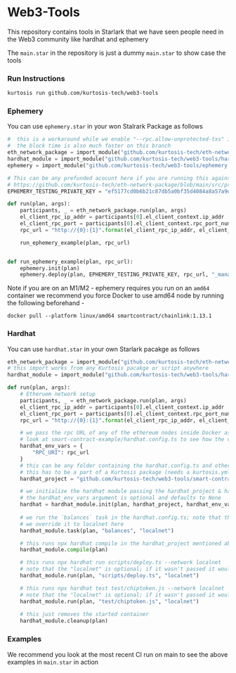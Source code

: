 # Web3-Tools

This repository contains tools in Starlark that we have seen people need in the Web3 community like hardhat and ephemery

The `main.star` in the repository is just a dummy `main.star` to show case the tools

### Run Instructions

```bash
kurtosis run github.com/kurtosis-tech/web3-tools
```

### Ephemery

You can use `ephemery.star` in your won Stalrark Package as follows

```py
#  this is a workaround while we enable "--rpc.allow-unprotected-txs" in geth
#  the block time is also much faster on this branch
eth_network_package = import_module("github.com/kurtosis-tech/eth-network-package/main.star@high-but-low")
hardhat_module = import_module("github.com/kurtosis-tech/web3-tools/hardhat.star")
ephemery = import_module("github.com/kurtosis-tech/web3-tools/ephemery.star")

# This can be any prefunded acocunt here if you are running this against the eth-network-package
# https://github.com/kurtosis-tech/eth-network-package/blob/main/src/prelaunch_data_generator/genesis_constants/genesis_constants.star#L13
EPHEMERY_TESTING_PRIVATE_KEY = "ef5177cd0b6b21c87db5a0bf35d4084a8a57a9d6a064f86d51ac85f2b873a4e2"

def run(plan, args):
    participants, _ = eth_network_package.run(plan, args)
    el_client_rpc_ip_addr = participants[0].el_client_context.ip_addr
    el_client_rpc_port = participants[0].el_client_context.rpc_port_num
    rpc_url = "http://{0}:{1}".format(el_client_rpc_ip_addr, el_client_rpc_port)

    run_ephemery_example(plan, rpc_url)


def run_ephemery_example(plan, rpc_url):
    ephemery.init(plan)
    ephemery.deploy(plan, EPHEMERY_TESTING_PRIVATE_KEY, rpc_url, "_manager")
```

Note if you are on an M1/M2 - ephemery requires you run on an `amd64` container we recommend you force Docker to use amd64 node by running the following beforehand -

```
docker pull --platform linux/amd64 smartcontract/chainlink:1.13.1
```

### Hardhat

You can use `hardhat.star` in  your own Starlark pacakge as follows

```py
eth_network_package = import_module("github.com/kurtosis-tech/eth-network-package/main.star")
# this import works from any Kurtosis pacakge or script anywhere
hardhat_module = import_module("github.com/kurtosis-tech/web3-tools/hardhat.star")

def run(plan, args):
    # Etheruem network setup
    participants, _ = eth_network_package.run(plan, args)
    el_client_rpc_ip_addr = participants[0].el_client_context.ip_addr
    el_client_rpc_port = participants[0].el_client_context.rpc_port_num
    rpc_url = "http://{0}:{1}".format(el_client_rpc_ip_addr, el_client_rpc_port)

    # we pass the rpc URL of any of the ethereum nodes inside Docker as environment variables
    # look at smart-contract-example/hardhat.config.ts to see how the variable is read and passed further
    hardhat_env_vars = {
        "RPC_URI": rpc_url
    }
    # this can be any folder containing the hardhat.config.ts and other hardhat files
    # this has to be a part of a Kurtosis package (needs a kurtosis.yml) at root
    hardhat_project = "github.com/kurtosis-tech/web3-tools/smart-contract-example"

    # we initialize the hardhat module passing the hardhat_project & hardhat_env_vars
    # the hardhat_env_vars argument is optional and defaults to None
    hardhat = hardhat_module.init(plan, hardhat_project, hardhat_env_vars)
    
    # we run the `balances` task in the hardhat.config.ts; note that the default network is `local`
    # we override it to localnet here
    hardhat_module.task(plan, "balances", "localnet")

    # this runs npx hardhat compile in the hardhat_project mentioned above
    hardhat_module.compile(plan)

    # this runs npx hardhat run scripts/deploy.ts --network localnet
    # note that the "localnet" is optional; if it wasn't passed it would have defaulted to local
    hardhat_module.run(plan, "scripts/deploy.ts", "localnet")

    # this runs npx hardhat test test/chiptoken.js --network localnet
    # note that the "localnet" is optional; if it wasn't passed it would have defaulted to local
    hardhat_module.run(plan, "test/chiptoken.js", "localnet")
    
    # this just removes the started container
    hardhat_module.cleanup(plan)
```

### Examples

We recommend you look at the most recent CI run on main to see the above examples in `main.star` in action

